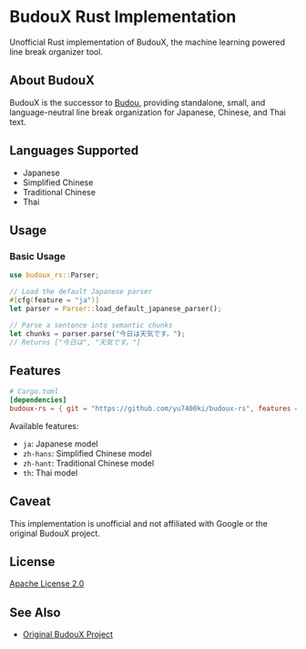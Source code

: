 # BudouX Rust Implementation

Unofficial Rust implementation of BudouX, the machine learning powered line break organizer tool.

## About BudouX

BudouX is the successor to [Budou](https://github.com/google/budou), providing standalone, small, and language-neutral line break organization for Japanese, Chinese, and Thai text.

## Languages Supported

- Japanese
- Simplified Chinese
- Traditional Chinese
- Thai

## Usage

### Basic Usage

```rust
use budoux_rs::Parser;

// Load the default Japanese parser
#[cfg(feature = "ja")]
let parser = Parser::load_default_japanese_parser();

// Parse a sentence into semantic chunks
let chunks = parser.parse("今日は天気です。");
// Returns ["今日は", "天気です。"]
```

## Features

```toml
# Cargo.toml
[dependencies]
budoux-rs = { git = "https://github.com/yu7400ki/budoux-rs", features = ["ja", "zh-hans", "zh-hant", "th"] }
```

Available features:
- `ja`: Japanese model
- `zh-hans`: Simplified Chinese model
- `zh-hant`: Traditional Chinese model
- `th`: Thai model

## Caveat

This implementation is unofficial and not affiliated with Google or the original BudouX project.

## License

[Apache License 2.0](LICENSE)

## See Also

- [Original BudouX Project](https://github.com/google/budoux)
